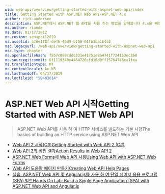 ```yaml
---
uid: web-api/overview/getting-started-with-aspnet-web-api/index
title: Getting Started with ASP.NET Web API-ASP.NET 4.x
author: rick-anderson
description: ASP.NET에서 ASP.NET 웹 API를 사용 하는 방법을 알아봅니다 4.x을 빠르게 광범위 한 클라이언트 연결 하는 HTTP 서비스를 빌드 하세요.
ms.author: riande
ms.date: 01/17/2012
ms.custom: seoapril2019
ms.assetid: a36e178f-de46-46d9-b150-61fb3ba1b4d3
msc.legacyurl: /web-api/overview/getting-started-with-aspnet-web-api
msc.type: chapter
ms.openlocfilehash: f5b7c080cdd6331e41751e8a4741f724153ec360
ms.sourcegitcommit: 0f1119340e4464720cfd16d0ff15764746ea1fea
ms.translationtype: MT
ms.contentlocale: ko-KR
ms.lasthandoff: 04/17/2019
ms.locfileid: "59403014"
---
```

# <a name="getting-started-with-aspnet-web-api"></a><span data-ttu-id="671ea-103">ASP.NET Web API 시작</span><span class="sxs-lookup"><span data-stu-id="671ea-103">Getting Started with ASP.NET Web API</span></span>

> <span data-ttu-id="671ea-104">ASP.NET Web API를 사용 하 여 HTTP 서비스를 빌드하는 기본 사항</span><span class="sxs-lookup"><span data-stu-id="671ea-104">The basics of building an HTTP service using ASP.NET Web API</span></span>


- [<span data-ttu-id="671ea-105">Web API 2 시작(C#)</span><span class="sxs-lookup"><span data-stu-id="671ea-105">Getting Started with Web API 2 (C#)</span></span>](tutorial-your-first-web-api.md)
- [<span data-ttu-id="671ea-106">Web API 2의 작업 결과</span><span class="sxs-lookup"><span data-stu-id="671ea-106">Action Results in Web API 2</span></span>](action-results.md)
- [<span data-ttu-id="671ea-107">ASP.NET Web Forms에 Web API 사용</span><span class="sxs-lookup"><span data-stu-id="671ea-107">Using Web API with ASP.NET Web Forms</span></span>](using-web-api-with-aspnet-web-forms.md)
- [<span data-ttu-id="671ea-108">Web API 도움말 페이지 만들기</span><span class="sxs-lookup"><span data-stu-id="671ea-108">Creating Web API Help Pages</span></span>](creating-api-help-pages.md)
- [<span data-ttu-id="671ea-109">실습: ASP.NET Web API 및 Angular.js를 사용 하 여 단일 페이지 응용 프로그램 (SPA) 빌드</span><span class="sxs-lookup"><span data-stu-id="671ea-109">Hands On Lab: Build a Single Page Application (SPA) with ASP.NET Web API and Angular.js</span></span>](build-a-single-page-application-spa-with-aspnet-web-api-and-angularjs.md)
